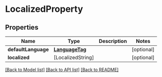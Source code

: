 # LocalizedProperty

## Properties
Name | Type | Description | Notes
------------ | ------------- | ------------- | -------------
**defaultLanguage** | [**LanguageTag**](LanguageTag.md) |  | [optional] 
**localized** | [LocalizedString] |  | [optional] 

[[Back to Model list]](../README.md#documentation-for-models) [[Back to API list]](../README.md#documentation-for-api-endpoints) [[Back to README]](../README.md)


